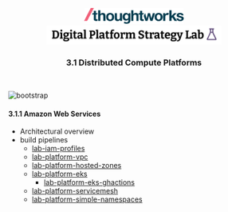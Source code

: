 <div align="center">
	<p>
		<img alt="Thoughtworks Logo" src="https://raw.githubusercontent.com/ThoughtWorks-DPS/static/master/thoughtworks_flamingo_wave.png?sanitize=true" width=200 />
    <br />
		<img alt="DPS Title" src="https://raw.githubusercontent.com/ThoughtWorks-DPS/static/master/dps_lab_title.png?sanitize=true" width=350/>
	</p>
  <h3>3.1 Distributed Compute Platforms</h3>
</div>
<br />

![bootstrap](https://img.shields.io/badge/document-EarlyDraft-yellow.svg?style=for-the-badge&logo=markdown)   

#### 3.1.1 Amazon Web Services

* Architectural overview
* build pipelines
  * [lab-iam-profiles](https://github.com/ThoughtWorks-DPS/lab-iam-profiles)
  * [lab-platform-vpc](https://github.com/ThoughtWorks-DPS/lab-platform-vpc)
  * [lab-platform-hosted-zones](https://github.com/ThoughtWorks-DPS/lab-platform-hosted-zones)
  * [lab-platform-eks](https://github.com/ThoughtWorks-DPS/lab-platform-eks)
  	* [lab-platform-eks-ghactions](https://github.com/ThoughtWorks-DPS/lab-platform-eks-ghactions)
  * [lab-platform-servicemesh](https://github.com/ThoughtWorks-DPS/lab-platform-servicemesh)
  * [lab-platform-simple-namespaces](https://github.com/ThoughtWorks-DPS/lab-platform-simple-namespaces)
